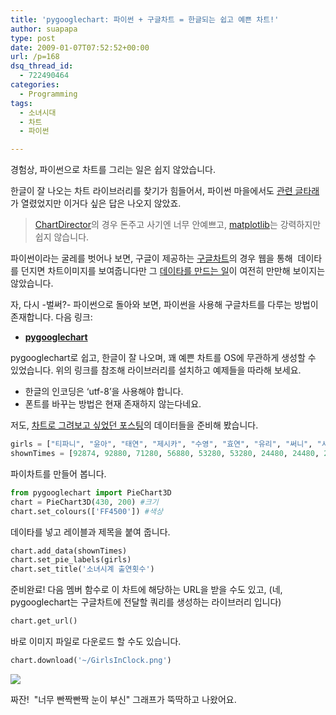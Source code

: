 ```yaml
---
title: 'pygooglechart: 파이썬 + 구글차트 = 한글되는 쉽고 예쁜 차트!'
author: suapapa
type: post
date: 2009-01-07T07:52:52+00:00
url: /p=168
dsq_thread_id:
  - 722490464
categories:
  - Programming
tags:
  - 소녀시대
  - 차트
  - 파이썬

---
```

경험상, 파이썬으로 차트를 그리는 일은 쉽지 않았습니다.

한글이 잘 나오는 차트 라이브러리를 찾기가 힘들어서, 파이썬 마을에서도 [관련 글타래][1]가 열렸었지만 이거다 싶은 답은 나오지 않았죠.

> [ChartDirector][2]의 경우 돈주고 사기엔 너무 안예쁘고, [matplotlib][3]는 강력하지만 쉽지 않습니다.

파이썬이라는 굴레를 벗어나 보면, 구글이 제공하는 [구글차트][4]의 경우 웹을 통해  데이타를 던지면 차트이미지를 보여줍니다만 그 [데이타를 만드는 일][5]이 여전히 만만해 보이지는 않았습니다.

자, 다시 -벌써?- 파이썬으로 돌아와 보면, 파이썬을 사용해 구글차트를 다루는 방법이 존재합니다. 다음 링크:

  * [**pygooglechart**][6]

pygooglechart로 쉽고, 한글이 잘 나오며, 꽤 예쁜 차트를 OS에 무관하게 생성할 수 있었습니다. 위의 링크를 참조해 라이브러리를 설치하고 예제들을 따라해 보세요.

  * 한글의 인코딩은 &#8216;utf-8&#8217;을 사용해야 합니다.
  * 폰트를 바꾸는 방법은 현재 존재하지 않는다네요.

저도, [차트로 그려보고 싶었던 포스팅][7]의 데이터들을 준비해 봤습니다.

```python
girls = ["티파니", "윤아", "태연", "제시카", "수영", "효연", "유리", "써니", "서현", "핸드폰"]
shownTimes = [92874, 92880, 71280, 56880, 53280, 53280, 24480, 24480, 24480, 24480]

```

파이차트를 만들어 봅니다.

```python
from pygooglechart import PieChart3D
chart = PieChart3D(430, 200) #크기
chart.set_colours(['FF4500']) #색상

```

데이타를 넣고 레이블과 제목을 붙여 줍니다.

```python
chart.add_data(shownTimes)
chart.set_pie_labels(girls)
chart.set_title('소녀시계 출연횟수')

```

준비완료! 다음 멤버 함수로 이 차트에 해당하는 URL을 받을 수도 있고, (네, pygooglechart는 구글차트에 전달할 쿼리를 생성하는 라이브러리 입니다)

```python
chart.get_url()

```

바로 이미지 파일로 다운로드 할 수도 있습니다.

```python
chart.download('~/GirlsInClock.png')

```

![](https://asset.homin.dev/blog/image/GirlsInClock.png)

짜잔!  "너무 빤짝빤짝 눈이 부신" 그래프가 뚝딱하고 나왔어요.

 

 [1]: http://bbs.python.or.kr/viewtopic.php?t=24146&highlight=&sid=f724216baec6c022a74194708e9e32f2
 [2]: http://www.advsofteng.com/
 [3]: http://matplotlib.sourceforge.net/
 [4]: http://code.google.com/intl/ko-KR/apis/chart/
 [5]: http://leegh.com/2694185
 [6]: http://pygooglechart.slowchop.com/
 [7]: https://homin.dev/blog/p=87